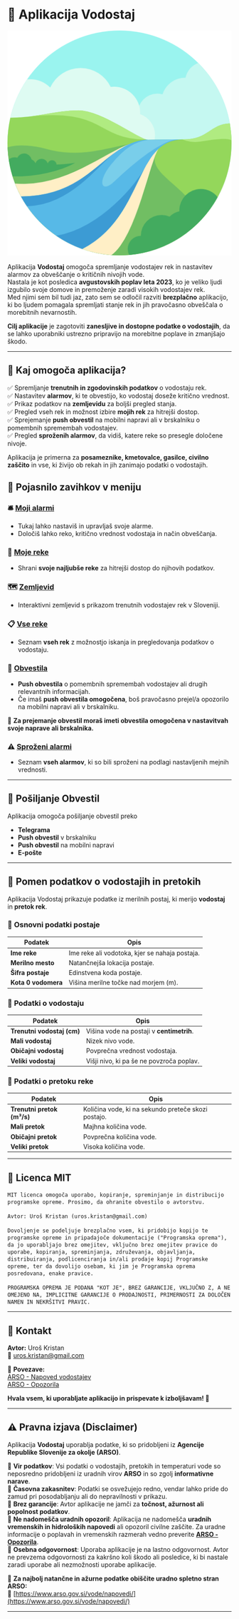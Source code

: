 

# 🌊 Aplikacija Vodostaj

![icon.png](icon.png)

Aplikacija **Vodostaj** omogoča spremljanje vodostajev rek in nastavitev alarmov za obveščanje o kritičnih nivojih vode.  
Nastala je kot posledica **avgustovskih poplav leta 2023**, ko je veliko ljudi izgubilo svoje domove in premoženje zaradi visokih vodostajev rek.  
Med njimi sem bil tudi jaz, zato sem se odločil razviti **brezplačno** aplikacijo, ki bo ljudem pomagala spremljati stanje rek in jih pravočasno obveščala o morebitnih nevarnostih.

**Cilj aplikacije** je zagotoviti **zanesljive in dostopne podatke o vodostajih**, da se lahko uporabniki ustrezno pripravijo na morebitne poplave in zmanjšajo škodo.

---

## 📌 Kaj omogoča aplikacija?
✅ Spremljanje **trenutnih in zgodovinskih podatkov** o vodostaju rek.  
✅ Nastavitev **alarmov**, ki te obvestijo, ko vodostaj doseže kritično vrednost.  
✅ Prikaz podatkov na **zemljevidu** za boljši pregled stanja.  
✅ Pregled vseh rek in možnost izbire **mojih rek** za hitrejši dostop.  
✅ Sprejemanje **push obvestil** na mobilni napravi ali v brskalniku o pomembnih spremembah vodostajev.  
✅ Pregled **sproženih alarmov**, da vidiš, katere reke so presegle določene nivoje.

Aplikacija je primerna za **posameznike, kmetovalce, gasilce, civilno zaščito** in vse, ki živijo ob rekah in jih zanimajo podatki o vodostajih.



## 📖 Pojasnilo zavihkov v meniju

### 🛎️ **[Moji alarmi](/moji-alarmi)**
- Tukaj lahko nastaviš in upravljaš svoje alarme.
- Določiš lahko reko, kritično vrednost vodostaja in način obveščanja.

### 🌊 **[Moje reke](/moje-reke)**
- Shrani **svoje najljubše reke** za hitrejši dostop do njihovih podatkov.

### 🗺️ **[Zemljevid](/zemljevid)**
- Interaktivni zemljevid s prikazom trenutnih vodostajev rek v Sloveniji.

### 📋 **[Vse reke](/vse-reke)**
- Seznam **vseh rek** z možnostjo iskanja in pregledovanja podatkov o vodostaju.

### 🔔 **[Obvestila](/obvestila)**
- **Push obvestila** o pomembnih spremembah vodostajev ali drugih relevantnih informacijah.
- Če imaš **push obvestila omogočena**, boš pravočasno prejel/a opozorilo na mobilni napravi ali v brskalniku.

📌 **Za prejemanje obvestil moraš imeti obvestila omogočena v nastavitvah svoje naprave ali brskalnika.**

### ⚠️ **[Sproženi alarmi](sprozeni-alarmi)**
- Seznam **vseh alarmov**, ki so bili sproženi na podlagi nastavljenih mejnih vrednosti.

---

## 🔔 Pošiljanje Obvestil 

Aplikacija omogoča pošiljanje obvestil preko
- **Telegrama**
- **Push obvestil** v brskalniku
- **Push obvestil** na mobilni napravi
- **E-pošte**


---

## 📏 Pomen podatkov o vodostajih in pretokih
Aplikacija Vodostaj prikazuje podatke iz merilnih postaj, ki merijo **vodostaj** in **pretok rek**.

### 📌 **Osnovni podatki postaje**
| **Podatek** | **Opis** |
|------------|---------|
| **Ime reke** | Ime reke ali vodotoka, kjer se nahaja postaja. |
| **Merilno mesto** | Natančnejša lokacija postaje. |
| **Šifra postaje** | Edinstvena koda postaje. |
| **Kota 0 vodomera** | Višina merilne točke nad morjem (m). |

### 📌 **Podatki o vodostaju**
| **Podatek** | **Opis** |
|------------|---------|
| **Trenutni vodostaj (cm)** | Višina vode na postaji v **centimetrih**. |
| **Mali vodostaj** | Nizek nivo vode. |
| **Običajni vodostaj** | Povprečna vrednost vodostaja. |
| **Veliki vodostaj** | Višji nivo, ki pa še ne povzroča poplav. |

### 📌 **Podatki o pretoku reke**
| **Podatek** | **Opis** |
|------------|---------|
| **Trenutni pretok (m³/s)** | Količina vode, ki na sekundo preteče skozi postajo. |
| **Mali pretok** | Majhna količina vode. |
| **Običajni pretok** | Povprečna količina vode. |
| **Veliki pretok** | Visoka količina vode. |

---

## 📜 Licenca MIT
```
MIT licenca omogoča uporabo, kopiranje, spreminjanje in distribucijo programske opreme. Prosimo, da ohranite obvestilo o avtorstvu.

Avtor: Uroš Kristan (uros.kristan@gmail.com)

Dovoljenje se podeljuje brezplačno vsem, ki pridobijo kopijo te programske opreme in pripadajoče dokumentacije ("Programska oprema"), da jo uporabljajo brez omejitev, vključno brez omejitev pravice do uporabe, kopiranja, spreminjanja, združevanja, objavljanja, distribuiranja, podlicenciranja in/ali prodaje kopij Programske opreme, ter da dovolijo osebam, ki jim je Programska oprema posredovana, enake pravice.

PROGRAMSKA OPREMA JE PODANA "KOT JE", BREZ GARANCIJE, VKLJUČNO Z, A NE OMEJENO NA, IMPLICITNE GARANCIJE O PRODAJNOSTI, PRIMERNOSTI ZA DOLOČEN NAMEN IN NEKRŠITVI PRAVIC.
```

---

## 📧 Kontakt
**Avtor:** Uroš Kristan  
📧 [uros.kristan@gmail.com](mailto:uros.kristan@gmail.com)

🔗 **Povezave:**  
[ARSO - Napoved vodostajev](https://www.arso.gov.si/vode/napovedi/)  
[ARSO - Opozorila](https://www.arso.gov.si/vode/opozorila/)

**Hvala vsem, ki uporabljate aplikacijo in prispevate k izboljšavam! 🙌**

---

## ⚠️ Pravna izjava (Disclaimer)

Aplikacija **Vodostaj** uporablja podatke, ki so pridobljeni iz **Agencije Republike Slovenije za okolje (ARSO)**.

🔹 **Vir podatkov**: Vsi podatki o vodostajih, pretokih in temperaturi vode so neposredno pridobljeni iz uradnih virov **ARSO** in so zgolj **informativne narave**.  
🔹 **Časovna zakasnitev**: Podatki se osvežujejo redno, vendar lahko pride do zamud pri posodabljanju ali do nepravilnosti v prikazu.  
🔹 **Brez garancije**: Avtor aplikacije ne jamči za **točnost, ažurnost ali popolnost podatkov**.  
🔹 **Ne nadomešča uradnih opozoril**: Aplikacija ne nadomešča **uradnih vremenskih in hidroloških napovedi** ali opozoril civilne zaščite. Za uradne informacije o poplavah in vremenskih razmerah vedno preverite **[ARSO - Opozorila](https://www.arso.gov.si/vode/opozorila/)**.  
🔹 **Osebna odgovornost**: Uporaba aplikacije je na lastno odgovornost. Avtor ne prevzema odgovornosti za kakršno koli škodo ali posledice, ki bi nastale zaradi uporabe ali nezmožnosti uporabe aplikacije.

📌 **Za najbolj natančne in ažurne podatke obiščite uradno spletno stran ARSO:**  
🔗 [https://www.arso.gov.si/vode/napovedi/](https://www.arso.gov.si/vode/napovedi/)

---

